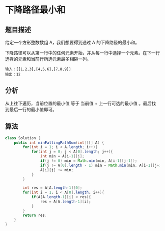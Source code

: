 # 下降路径最小和

## 题目描述

给定一个方形整数数组 A，我们想要得到通过 A 的下降路径的最小和。

下降路径可以从第一行中的任何元素开始，并从每一行中选择一个元素。在下一行选择的元素和当前行所选元素最多相隔一列。

```
输入：[[1,2,3],[4,5,6],[7,8,9]]
输出：12
```

## 分析

从上往下遍历，当前位置的最小值 等于 当前值 + 上一行可选的最小值 。最后找到最后一行的最小值即可。

## 算法

```java
class Solution {
    public int minFallingPathSum(int[][] A) {
        for(int i = 1; i < A.length; i++){
            for(int j = 0; j < A[0].length; j++){
                int min = A[i-1][j];
                if(j != 0) min = Math.min(min, A[i-1][j-1]);
                if(j != A[0].length - 1) min = Math.min(min, A[i-1][j+1]);
                A[i][j] += min;
            }
        }

        int res = A[A.length-1][0];
        for(int i = 1; i < A[0].length; i++){
            if(A[A.length-1][i] < res){
                res = A[A.length-1][i];
            }
        }
        return res;
    }
}
```
